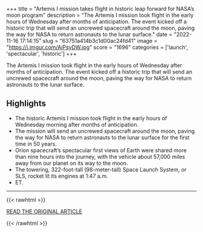 +++
title = "Artemis I mission takes flight in historic leap forward for NASA’s moon program"
description = "The Artemis I mission took flight in the early hours of Wednesday after months of anticipation. The event kicked off a historic trip that will send an uncrewed spacecraft around the moon, paving the way for NASA to return astronauts to the lunar surface."
date = "2022-11-16 17:14:15"
slug = "63751a414b3c1d00ac24fd41"
image = "https://i.imgur.com/AiPsyDW.jpg"
score = "1696"
categories = ['launch', 'spectacular', 'historic']
+++

The Artemis I mission took flight in the early hours of Wednesday after months of anticipation. The event kicked off a historic trip that will send an uncrewed spacecraft around the moon, paving the way for NASA to return astronauts to the lunar surface.

## Highlights

- The historic Artemis I mission took flight in the early hours of Wednesday morning after months of anticipation.
- The mission will send an uncrewed spacecraft around the moon, paving the way for NASA to return astronauts to the lunar surface for the first time in 50 years.
- Orion spacecraft’s spectacular first views of Earth were shared more than nine hours into the journey, with the vehicle about 57,000 miles away from our planet on its way to the moon.
- The towering, 322-foot-tall (98-meter-tall) Space Launch System, or SLS, rocket lit its engines at 1:47 a.m.
- ET.

---

{{< rawhtml >}}
  <p class="article-category">
    <a target="_blank" href="https://www.cnn.com/2022/11/16/world/artemis-1-launch-nasa-scn/index.html">READ THE ORIGINAL ARTICLE</a>
  </p>
{{< /rawhtml >}}
